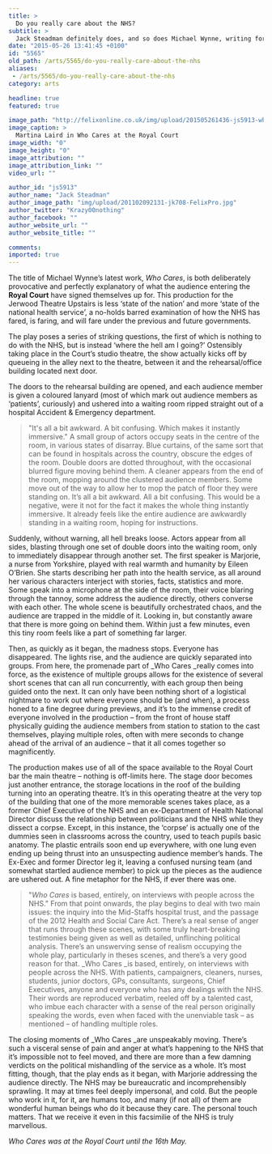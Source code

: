 ```yaml
---
title: >
  Do you really care about the NHS?
subtitle: >
  Jack Steadman definitely does, and so does Michael Wynne, writing for the Royal Court.
date: "2015-05-26 13:41:45 +0100"
id: "5565"
old_path: /arts/5565/do-you-really-care-about-the-nhs
aliases:
 - /arts/5565/do-you-really-care-about-the-nhs
category: arts

headline: true
featured: true

image_path: "http://felixonline.co.uk/img/upload/201505261436-js5913-who-cares.jpg"
image_caption: >
  Martina Laird in Who Cares at the Royal Court
image_width: "0"
image_height: "0"
image_attribution: ""
image_attribution_link: ""
video_url: ""

author_id: "js5913"
author_name: "Jack Steadman"
author_image_path: "img/upload/201102092131-jk708-FelixPro.jpg"
author_twitter: "Krazy00nothing"
author_facebook: ""
author_website_url: ""
author_website_title: ""

comments:
imported: true
---
```


The title of Michael Wynne’s latest work, _Who Cares_, is both deliberately provocative and perfectly explanatory of what the audience entering the __Royal Court__ have signed themselves up for. This production for the Jerwood Theatre Upstairs is less ‘state of the nation’ and more ‘state of the national health service’, a no-holds barred examination of how the NHS has fared, is faring, and will fare under the previous and future governments.

The play poses a series of striking questions, the first of which is nothing to do with the NHS, but is instead ‘where the hell am I going?’ Ostensibly taking place in the Court’s studio theatre, the show actually kicks off by queueing in the alley next to the theatre, between it and the rehearsal/office building located next door.

The doors to the rehearsal building are opened, and each audience member is given a coloured lanyard (most of which mark out audience members as ‘patients’, curiously) and ushered into a waiting room ripped straight out of a hospital Accident & Emergency department.
> "It's all a bit awkward. A bit confusing. Which makes it instantly immersive."
A small group of actors occupy seats in the centre of the room, in various states of disarray. Blue curtains, of the same sort that can be found in hospitals across the country, obscure the edges of the room. Double doors are dotted throughout, with the occasional blurred figure moving behind them. A cleaner appears from the end of the room, mopping around the clustered audience members. Some move out of the way to allow her to mop the patch of floor they were standing on. It’s all a bit awkward. All a bit confusing. This would be a negative, were it not for the fact it makes the whole thing instantly immersive. It already feels like the entire audience are awkwardly standing in a waiting room, hoping for instructions.

Suddenly, without warning, all hell breaks loose. Actors appear from all sides, blasting through one set of double doors into the waiting room, only to immediately disappear through another set. The first speaker is Marjorie, a nurse from Yorkshire, played with real warmth and humanity by Eileen O’Brien. She starts describing her path into the health service, as all around her various characters interject with stories, facts, statistics and more. Some speak into a microphone at the side of the room, their voice blaring through the tannoy, some address the audience directly, others converse with each other. The whole scene is beautifully orchestrated chaos, and the audience are trapped in the middle of it. Looking in, but constantly aware that there is more going on behind them. Within just a few minutes, even this tiny room feels like a part of something far larger.

Then, as quickly as it began, the madness stops. Everyone has disappeared. The lights rise, and the audience are quickly separated into groups. From here, the promenade part of _Who Cares _really comes into force, as the existence of multiple groups allows for the existence of several short scenes that can all run concurrently, with each group then being guided onto the next. It can only have been nothing short of a logistical nightmare to work out where everyone should be (and when), a process honed to a fine degree during previews, and it’s to the immense credit of everyone involved in the production – from the front of house staff physically guiding the audience members from station to station to the cast themselves, playing multiple roles, often with mere seconds to change ahead of the arrival of an audience – that it all comes together so magnificently.

The production makes use of all of the space available to the Royal Court bar the main theatre – nothing is off-limits here. The stage door becomes just another entrance, the storage locations in the roof of the building turning into an operating theatre. It’s in this operating theatre at the very top of the building that one of the more memorable scenes takes place, as a former Chief Executive of the NHS and an ex-Department of Health National Director discuss the relationship between politicians and the NHS while they dissect a corpse. Except, in this instance, the ‘corpse’ is actually one of the dummies seen in classrooms across the country, used to teach pupils basic anatomy. The plastic entrails soon end up everywhere, with one lung even ending up being thrust into an unsuspecting audience member’s hands. The Ex-Exec and former Director leg it, leaving a confused nursing team (and somewhat startled audience member) to pick up the pieces as the audience are ushered out. A fine metaphor for the NHS, if ever there was one.
> "_Who Cares_ is based, entirely, on interviews with people across the NHS."
From that point onwards, the play begins to deal with two main issues: the inquiry into the Mid-Staffs hospital trust, and the passage of the 2012 Health and Social Care Act. There’s a real sense of anger that runs through these scenes, with some truly heart-breaking testimonies being given as well as detailed, unflinching political analysis. There’s an unswerving sense of realism occupying the whole play, particularly in theses scenes, and there’s a very good reason for that. _Who Cares _is based, entirely, on interviews with people across the NHS. With patients, campaigners, cleaners, nurses, students, junior doctors, GPs, consultants, surgeons, Chief Executives, anyone and everyone who has any dealings with the NHS. Their words are reproduced verbatim, reeled off by a talented cast, who imbue each character with a sense of the real person originally speaking the words, even when faced with the unenviable task – as mentioned – of handling multiple roles.

The closing moments of _Who Cares _are unspeakably moving. There’s such a visceral sense of pain and anger at what’s happening to the NHS that it’s impossible not to feel moved, and there are more than a few damning verdicts on the political mishandling of the service as a whole. It’s most fitting, though, that the play ends as it began, with Marjorie addressing the audience directly. The NHS may be bureaucratic and incomprehensibly sprawling. It may at times feel deeply impersonal, and cold. But the people who work in it, for it, are humans too, and many (if not all) of them are wonderful human beings who do it because they care. The personal touch matters. That we receive it even in this facsimilie of the NHS is truly marvellous.

_Who Cares was at the Royal Court until the 16th May._
